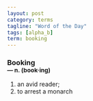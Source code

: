 ```yaml
---
layout: post
category: terms
tagline: "Word of the Day"
tags: [alpha_b]
term: booking
---
```


<h3>Booking<br/> <small>&mdash; n. (book<span>&middot;</span>ing)</small></h3>
<p><ol>
<li>an avid reader;</li>
<li>to arrest a monarch</li>
</ol></p>
